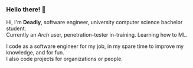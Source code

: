 ### Hello there! :wave:

Hi, I'm **Deadly**, software engineer, university computer science bachelor student.\
Currently an _Arch_ user, penetration-tester in-training. Learning how to ML.

I code as a software engineer for my job, in my spare time to improve my knowledge, and for fun.\
I also code projects for organizations or people.
